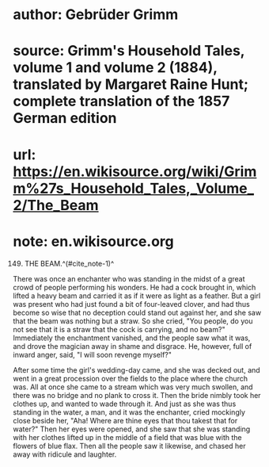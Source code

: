 # author: Gebrüder Grimm
# source: Grimm's Household Tales, volume 1 and volume 2 (1884), translated by Margaret Raine Hunt; complete translation of the 1857 German edition
# url: https://en.wikisource.org/wiki/Grimm%27s_Household_Tales,_Volume_2/The_Beam
# note: en.wikisource.org
149. THE BEAM.^(#cite_note-1)^ 

There was once an enchanter who was standing in the midst of a great crowd of people performing his wonders. He had a cock brought in, which lifted a heavy beam and carried it as if it were as light as a feather. But a girl was present who had just found a bit of four-leaved clover, and had thus become so wise that no deception could stand out against her, and she saw that the beam was nothing but a straw. So she cried, "You people, do you not see that it is a straw that the cock is carrying, and no beam?" Immediately the enchantment vanished, and the people saw what it was, and drove the magician away in shame and disgrace. He, however, full of inward anger, said, "I will soon revenge myself?" 

After some time the girl's wedding-day came, and she was decked out, and went in a great procession over the fields to the place where the church was. All at once she came to a stream which was very much swollen, and there was no bridge and no plank to cross it. Then the bride nimbly took her clothes up, and wanted to wade through it. And just as she was thus standing in the water, a man, and it was the enchanter, cried mockingly close beside her, "Aha! Where are thine eyes that thou takest that for water?" Then her eyes were opened, and she saw that she was standing with her clothes lifted up in the middle of a field that was blue with the flowers of blue flax. Then all the people saw it likewise, and chased her away with ridicule and laughter. 

